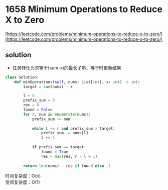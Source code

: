 # 1658 Minimum Operations to Reduce X to Zero
[https://leetcode.com/problems/minimum-operations-to-reduce-x-to-zero/](https://leetcode.com/problems/minimum-operations-to-reduce-x-to-zero/)


## solution

- 任务转化为求等于(sum-x)的最长子串，等于时更新结果
```python
class Solution:
    def minOperations(self, nums: List[int], x: int) -> int:   
        target = sum(nums) - x

        l = 0
        prefix_sum = 0
        res = 0
        found = False
        for r, num in enumerate(nums):
            prefix_sum += num
            
            while l <= r and prefix_sum > target:                
                prefix_sum -= nums[l]
                l += 1
            
            if prefix_sum == target:
                found = True
                res = max(res, r - l + 1)
            
        return len(nums) - res if found else -1
```
时间复杂度：O(n) <br>
空间复杂度：O(1)
